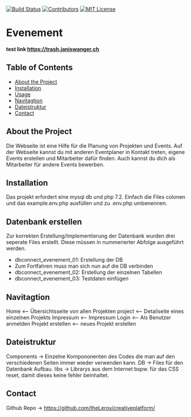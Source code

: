 



<!-- PROJECT SHIELDS -->
[![Build Status][build-shield]]()
[![Contributors][contributors-shield]]()
[![MIT License][license-shield]][license-url]



# Evenement 

**test link https://trash.janiswanger.ch**


## Table of Contents

* [About the Project](#about-the-project)
* [Installation](#Installation)
* [Usage](#usage)
* [Navitagtion](#Navitagtion)
* [Dateistruktur](#Dateistruktur)
* [Contact](#contact)



## About the Project  
Die Webseite ist eine Hilfe für die Planung von Projekten und Events. Auf der Webseite kannst du mit anderen Eventplaner in Kontakt treten, eigene Events erstellen und Mitarbeiter dafür finden. Auch kannst du dich als Mitarbeiter für andere Events bewerben.  


## Installation
Das projekt erfordert eine mysql db und php 7.2. Einfach die Files colonen und das example.env.php ausfüllen und zu .env.php umbenennen. 


## Datenbank erstellen
Zur korrekten Erstellung/Implementierung der Datenbank wurden drei seperate Files erstellt. Diese müssen in nummerierter Abfolge ausgeführt werden.  

- dbconnect_evenement_01: Erstellung der DB  
- Zum Fortfahren muss man sich nun auf die DB verbinden  
- dbconnect_evenement_02: Erstellung der einzelnen Tabellen  
- dbconnect_evenement_03: Testdaten einfügen  

## Navitagtion
Home <-- Übersichtsseite von allen Projekten
  project <-- Detailseite eines einzelnen Projekts
Impressum <-- Impressum
Login <-- Als Benutzer anmelden
Projekt erstellen <-- neues Projekt erstellen
 


## Dateistruktur 
Components -> Einzelne Kompononenten des Codes die man auf den verschiedenen Seiten immer wieder verwenden kann.
DB -> Files für den Datenbank Aufbau.
libs -> Librarys aus dem Internet bspw. für das CSS reset, damit dieses keine fehler beinhaltet.

## Contact


Github Repo -> https://github.com/theLeroy/creativeplatform/

[build-shield]: https://img.shields.io/badge/build-passing-brightgreen.svg?style=flat-square
[contributors-shield]: https://img.shields.io/badge/contributors-1-orange.svg?style=flat-square
[license-shield]: https://img.shields.io/badge/license-MIT-blue.svg?style=flat-square
[license-url]: https://choosealicense.com/licenses/mit
[linkedin-shield]: https://img.shields.io/badge/-LinkedIn-black.svg?style=flat-square&logo=linkedin&colorB=555
[GitHub-url]: https://github.com/theLeroy
[product-screenshot]: https://raw.githubusercontent.com/othneildrew/Best-README-Template/master/screenshot.png
